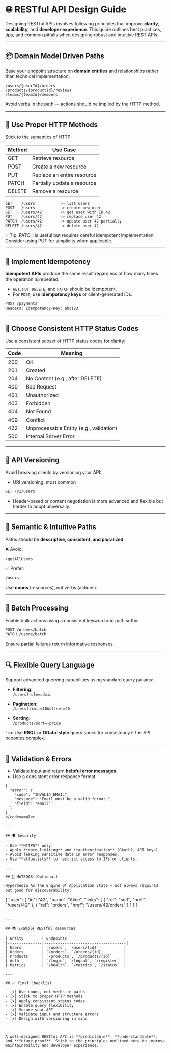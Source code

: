 # 🌐 RESTful API Design Guide

Designing RESTful APIs involves following principles that improve **clarity**, **scalability**, and **developer experience**. This guide outlines best practices, tips, and common pitfalls when designing robust and intuitive REST APIs.

---

## 📦 Domain Model Driven Paths

Base your endpoint structure on **domain entities** and relationships rather than technical implementation.

```
/users/{userId}/orders
/products/{productId}/reviews
/teams/{teamId}/members
```

Avoid verbs in the path — actions should be implied by the HTTP method.

---

## 🔧 Use Proper HTTP Methods

Stick to the semantics of HTTP:

| Method | Use Case               |
|--------|------------------------|
| GET    | Retrieve resource      |
| POST   | Create a new resource  |
| PUT    | Replace an entire resource |
| PATCH  | Partially update a resource |
| DELETE | Remove a resource      |

```
GET    /users           -> list users
POST   /users           -> create new user
GET    /users/42        -> get user with ID 42
PUT    /users/42        -> replace user 42
PATCH  /users/42        -> update user 42 partially
DELETE /users/42        -> delete user 42
```

💡 Tip: PATCH is useful but requires careful idempotent implementation. Consider using PUT for simplicity when applicable.

---

## 🔁 Implement Idempotency

**Idempotent APIs** produce the same result regardless of how many times the operation is repeated.

- `GET`, `PUT`, `DELETE`, and `PATCH` should be idempotent.
- For `POST`, use **idempotency keys** or client-generated IDs.

```
POST /payments
Headers: Idempotency-Key: abc123
```

---

## 🧾 Choose Consistent HTTP Status Codes

Use a consistent subset of HTTP status codes for clarity:

| Code | Meaning                       |
|------|-------------------------------|
| 200  | OK                            |
| 201  | Created                       |
| 204  | No Content (e.g., after DELETE) |
| 400  | Bad Request                   |
| 401  | Unauthorized                  |
| 403  | Forbidden                     |
| 404  | Not Found                     |
| 409  | Conflict                      |
| 422  | Unprocessable Entity (e.g., validation) |
| 500  | Internal Server Error         |

---

## 🔢 API Versioning

Avoid breaking clients by versioning your API:

- URI versioning: most common

```
GET /v1/users
```

- Header-based or content negotiation is more advanced and flexible but harder to adopt universally.

---

## 📖 Semantic & Intuitive Paths

Paths should be **descriptive, consistent, and pluralized**.

❌ Avoid:
```
/getAllUsers
```

✅ Prefer:
```
/users
```

Use **nouns** (resources), not verbs (actions).

---

## 🧩 Batch Processing

Enable bulk actions using a consistent keyword and path suffix:

```
POST /orders/batch
PATCH /users/batch
```

Ensure partial failures return informative responses.

---

## 🔍 Flexible Query Language

Support advanced querying capabilities using standard query params:

- **Filtering**:  
  ```/users?role=admin```
  
- **Pagination**:  
  ```/users?limit=10&offset=20```
  
- **Sorting**:  
  ```/products?sort=-price```

Tip: Use **RSQL** or **OData-style** query specs for consistency if the API becomes complex.

---

## 🧪 Validation & Errors

- Validate input and return **helpful error messages**.
- Use a consistent error response format.

```
{
  "error": {
    "code": "INVALID_EMAIL",
    "message": "Email must be a valid format.",
    "field": "email"
  }
}
</codexample>

---

## 🛡️ Security

- Use **HTTPS** only.
- Apply **rate limiting** and **authentication** (OAuth2, API keys).
- Avoid leaking sensitive data in error responses.
- Use **allowlists** to restrict access to IPs or clients.

---

## 🔁 HATEOAS (Optional)

Hypermedia As The Engine Of Application State — not always required but good for discoverability:

```
{
  "user": {
    "id": "42",
    "name": "Alice",
    "links": [
      { "rel": "self", "href": "/users/42" },
      { "rel": "orders", "href": "/users/42/orders" }
    ]
  }
}
```

---

## 📚 Example RESTful Resources

| Entity        | Endpoints                         |
|---------------|------------------------------------|
| Users         | `/users`, `/users/{id}`           |
| Orders        | `/orders`, `/orders/{id}`         |
| Products      | `/products`, `/products/{id}`     |
| Auth          | `/login`, `/logout`, `/register`  |
| Metrics       | `/health`, `/metrics`, `/status`  |

---

## ✅ Final Checklist

- [x] Use nouns, not verbs in paths
- [x] Stick to proper HTTP methods
- [x] Apply consistent status codes
- [x] Enable query flexibility
- [x] Secure your API
- [x] Validate input and structure errors
- [x] Design with versioning in mind

---

A well-designed RESTful API is **predictable**, **understandable**, and **future-proof**. Stick to the principles outlined here to improve maintainability and developer experience.
